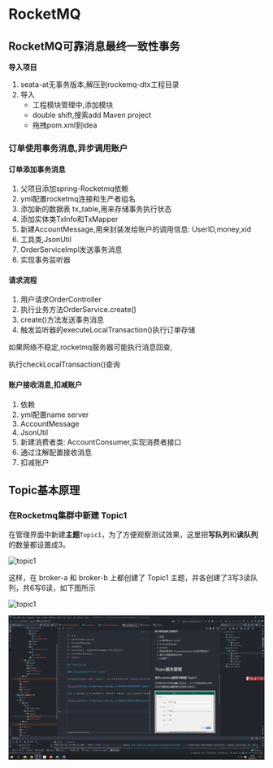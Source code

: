 # RocketMQ

## RocketMQ可靠消息最终一致性事务

**导入项目**

1. seata-at无事务版本,解压到rockemq-dtx工程目录
2. 导入
   - 工程模块管理中,添加模块
   - double shift,搜索add Maven project
   - 拖拽pom.xml到idea

### **订单使用事务消息,异步调用账户**

#### **订单添加事务消息**

1. 父项目添加spring-Rocketmq依赖
2. yml配置rocketmq连接和生产者组名
3. 添加新的数据表 tx_table,用来存储事务执行状态
4. 添加实体类TxInfo和TxMapper
5. 新建AccountMessage,用来封装发给账户的调用信息: UserID,money,xid
6. 工具类,JsonUtil
7. OrderServiceImpl发送事务消息
8. 实现事务监听器

#### **请求流程**

1. 用户请求OrderController
2. 执行业务方法OrderService.create()
3. create()方法发送事务消息
4. 触发监听器的executeLocalTransaction()执行订单存储

如果网络不稳定,rocketmq服务器可能执行消息回查,

执行checkLocalTransaction()查询

#### **账户接收消息,扣减账户**

1. 依赖
2. yml配置name server
3. AccountMessage
4. JsonUtil
5. 新建消费者类: AccountConsumer,实现消费者接口
6. 通过注解配置接收消息
7. 扣减账户

## Topic基本原理

### 在Rocketmq集群中新建 Topic1

在管理界面中新建**主题**`Topic1`，为了方便观察测试效果，这里把**写队列**和**读队列**的数量都设置成3。

![topic1](https://img-blog.csdnimg.cn/20200711002829639.png?x-oss-process=image/watermark,type_ZmFuZ3poZW5naGVpdGk,shadow_10,text_aHR0cHM6Ly9ibG9nLmNzZG4ubmV0L3dlaXhpbl8zODMwNTQ0MA==,size_16,color_FFFFFF,t_70#pic_center)

这样，在 broker-a 和 broker-b 上都创建了 Topic1 主题，并各创建了3写3读队列，共6写6读，如下图所示

![topic1](https://img-blog.csdnimg.cn/20200711002512809.png?x-oss-process=image/watermark,type_ZmFuZ3poZW5naGVpdGk,shadow_10,text_aHR0cHM6Ly9ibG9nLmNzZG4ubmV0L3dlaXhpbl8zODMwNTQ0MA==,size_16,color_FFFFFF,t_70#pic_center)


![img.png](img.png)